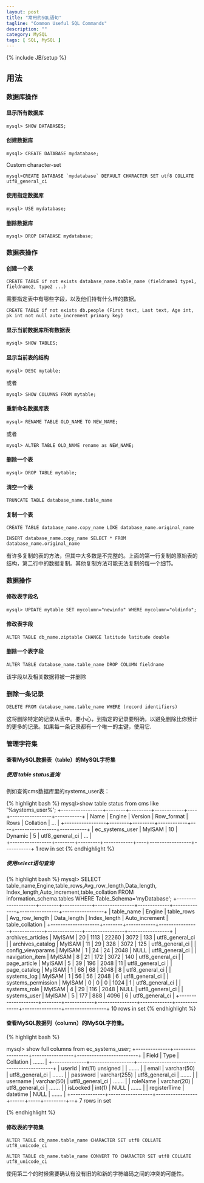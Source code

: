 ```yaml
---
layout: post
title: "常用的SQL语句"
tagline: "Common Useful SQL Commands"
description: ""
category: MySQL
tags: [ SQL, MySQL ]
---
```

{% include JB/setup %}


## 用法

### 数据库操作

####  显示所有数据库

	mysql> SHOW DATABASES;

#### 创建数据库


	mysql> CREATE DATABASE mydatabase;

Custom character-set

	mysql>CREATE DATABASE `mydatabase` DEFAULT CHARACTER SET utf8 COLLATE utf8_general_ci
#### 使用指定数据库

	mysql> USE mydatabase;

#### 删除数据库

	mysql> DROP DATABASE mydatabase;

### 数据表操作

#### 创建一个表

	CREATE TABLE if not exists database_name.table_name (fieldname1 type1, fieldname2, type2 ...)

需要指定表中有哪些字段，以及他们持有什么样的数据。

	CREATE TABLE if not exists db.people (First text, Last text, Age int, pk int not null auto_increment primary key)


#### 显示当前数据库所有数据表

	mysql> SHOW TABLES;

#### 显示当前表的结构

	mysql> DESC mytable;

或者

	mysql> SHOW COLUMNS FROM mytable;

#### 重新命名数据库表

	mysql> RENAME TABLE OLD_NAME TO NEW_NAME;

或者

	mysql> ALTER TABLE OLD_NAME rename as NEW_NAME;

#### 删除一个表

	mysql> DROP TABLE mytable;

#### 清空一个表

	TRUNCATE TABLE database_name.table_name

#### 复制一个表

	CREATE TABLE database_name.copy_name LIKE database_name.original_name

	INSERT database_name.copy_name SELECT * FROM database_name.original_name

有许多复制的表的方法，但其中大多数是不完整的。上面的第一行复制的原始表的结构，第二行中的数据复制。其他复制方法可能无法复制的每一个细节。

### 数据操作

#### 修改表字段名

	mysql> UPDATE mytable SET mycolumn="newinfo" WHERE mycolumn="oldinfo";

#### 修改表字段

	ALTER TABLE db_name.ziptable CHANGE latitude latitude double

#### 删除一个表字段

	ALTER TABLE database_name.table_name DROP COLUMN fieldname

该字段以及相关数据将被一并删除

### 删除一条记录

	DELETE FROM database_name.table_name WHERE (record identifiers)

这将删除特定的记录从表中。要小心，到指定的记录要明确，以避免删除比你预计的更多的记录。如果每一条记录都有一个唯一的主键，使用它.

### 管理字符集

#### 查看MySQL数据表（table）的MySQL字符集
##### 使用 table status查询
例如查询cms数据库里的systems_user表：

{% highlight bash %}
mysql>show table status from cms like '%systems_user%'; 
+-----------------+--------+---------+------------+----+-----------------+-----------+
| Name            | Engine | Version | Row_format | Rows  | Collation    | ...       |
+-----------------+--------+---------+------------+----+-----------------+-----------+
| ec_systems_user | MyISAM |      10 | Dynamic    | 5  | utf8_general_ci | ...       |   
+-----------------+--------+---------+------------+----+-----------------+-----------+
1 row in set
{% endhighlight %}

##### 使用select语句查询

{% highlight bash %}
mysql> SELECT table_name,Engine,table_rows,Avg_row_length,Data_length,
  	Index_length,Auto_increment,table_collation
	FROM information_schema.tables
	WHERE Table_Schema='myDatabase';
+--------------------+--------+------------+----------------+-------------+--------------+----------------+-----------------+
| table_name         | Engine | table_rows | Avg_row_length | Data_length | Index_length | Auto_increment | table_collation |
+--------------------+--------+------------+----------------+-------------+--------------+----------------+-----------------+
| archives_articles  | MyISAM |         20 |           1113 |       22260 |         3072 |            133 | utf8_general_ci |
| archives_catalog   | MyISAM |         11 |             29 |         328 |         3072 |            125 | utf8_general_ci |
| config_viewparams  | MyISAM |          1 |             24 |          24 |         2048 | NULL           | utf8_general_ci |
| navigation_item    | MyISAM |          8 |             21 |         172 |         3072 |            140 | utf8_general_ci |
| page_article       | MyISAM |          5 |             39 |         196 |         2048 |             11 | utf8_general_ci |
| page_catalog       | MyISAM |          1 |             68 |          68 |         2048 |              8 | utf8_general_ci |
| systems_log        | MyISAM |          1 |             56 |          56 |         2048 |              6 | utf8_general_ci |
| systems_permission | MyISAM |          0 |              0 |           0 |         1024 |              1 | utf8_general_ci |
| systems_role       | MyISAM |          4 |             29 |         116 |         2048 | NULL           | utf8_general_ci |
| systems_user       | MyISAM |          5 |            177 |         888 |         4096 |              6 | utf8_general_ci |
+--------------------+--------+------------+----------------+-------------+--------------+----------------+-----------------+
10 rows in set 
{% endhighlight %}

#### 查看MySQL数据列（column）的MySQL字符集。

{% highlight bash %}

mysql> show full columns from ec_systems_user;
+--------------+------------------+-----------------+-------------------------+
| Field        | Type             | Collation       | .......                 |
+--------------+------------------+-------------------------------------------+
| userId       | int(11) unsigned |                 | .......                 |
| email        | varchar(50)      | utf8_general_ci | .......                 |
| password     | varchar(255)     | utf8_general_ci | .......                 |
| username     | varchar(50)      | utf8_general_ci | .......                 |
| roleName     | varchar(20)      | utf8_general_ci | .......                 | 
| isLocked     | int(1)           | NULL            | .......                 |
| registerTime | datetime         | NULL            | .......                 |
+--------------+------------------+-----------------+------+-----+---------+--+
7 rows in set

{% endhighlight %}

#### 修改表的字符集

	ALTER TABLE db_name.table_name CHARACTER SET utf8 COLLATE utf8_unicode_ci

	ALTER TABLE db_name.table_name CONVERT TO CHARACTER SET utf8 COLLATE utf8_unicode_ci

使用第二个的时候需要确认有没有旧的和新的字符编码之间的冲突的可能性。
